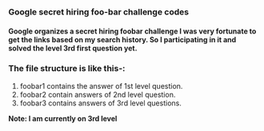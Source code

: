 ### Google secret hiring foo-bar challenge codes

#### Google organizes a secret hiring foobar challenge I was very fortunate to get the links based on my search history. So I participating in it and solved the level 3rd first question yet.

### The file structure is like this-:

1. foobar1 contains the answer of 1st level question.
1. foobar2 contain answers of 2nd level question.
1. foobar3 contains answers of 3rd level questions.

**Note: I am currently on 3rd level**
